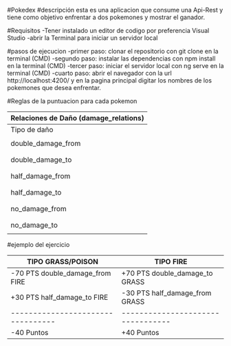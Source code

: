 #Pokedex
#descripción
esta es una aplicacion que consume una Api-Rest y tiene como objetivo enfrentar
a dos pokemones y mostrar el ganador.

#Requisitos
-Tener instalado un editor de codigo por preferencia Visual Studio
-abrir la Terminal para iniciar un servidor local

#pasos de ejecucion
-primer paso: clonar el repositorio con git clone en la terminal (CMD)
-segundo paso: instalar las dependencias con npm install en la terminal (CMD)
-tercer paso: iniciar el servidor local con ng serve en la terminal (CMD)
-cuarto paso: abrir el navegador con la url http://localhost:4200/ y en la pagina principal digitar los nombres de los pokemones que desea enfrentar.

#Reglas de la puntuacion para cada pokemon

|              Relaciones de Daño (damage_relations)         |
|------------------------------------------------------------|
|    Tipo de daño    |      Descripción       |Puntos de daño|
|                    | Lista de tipos que son |              |
| double_damage_from | muy efectivos contra   |     -70      |
|                    | este tipo.             |              |
|                    | Lista de tipos contra  |              |
|   double_damage_to |los que este tipo es    |      +70     |
|                    |  muy eficaz.           |              |
|                    | Lista de tipos que no  |              |
|   half_damage_from | son muy efectivos      |      -30     |
|                    | contra este tipo.      |              |
|                    | Lista de tipos contra  |              |
|   half_damage_to   | los que este tipo no   |      +30     |
|                    | es muy eficaz.         |              |
|                    | Lista de tipos que no  |              |
|   no_damage_from   | tienen efecto sobre    |       0      |
|                    | este tipo.             |              |
|                    | LLista de tipos sobre  |              |
|   no_damage_to     | los que este tipo      |       0      |
|                    | no tiene efecto.       |              |

#ejemplo del ejercicio

|        TIPO GRASS/POISON        |               TIPO FIRE         |
|---------------------------------|---------------------------------|
| -70 PTS double_damage_from FIRE | +70 PTS double_damage_to GRASS  |
| +30 PTS half_damage_to FIRE     | -30 PTS half_damage_from GRASS  |
|---------------------------------|---------------------------------|
|          -40 Puntos             |           +40 Puntos            |




